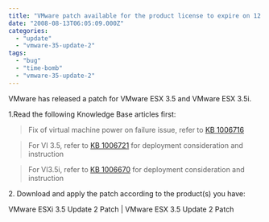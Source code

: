 ```yaml
---
title: "VMware patch available for the product license to expire on 12 august 2008"
date: "2008-08-13T06:05:09.000Z"
categories: 
  - "update"
  - "vmware-35-update-2"
tags: 
  - "bug"
  - "time-bomb"
  - "vmware-35-update-2"
---
```


VMware has released a patch for VMware ESX 3.5 and VMware ESX 3.5i.

1.Read the following Knowledge Base articles first:

> Fix of virtual machine power on failure issue, refer to [KB 1006716](http://kb.vmware.com/kb/1006716)

> For VI 3.5, refer to [KB 1006721](http://kb.vmware.com/kb/1006721) for deployment consideration and instruction

> For VI3.5i, refer to [KB 1006670](http://kb.vmware.com/kb/1006670) for deployment consideration and instruction

2\. Download and apply the patch according to the product(s) you have:

VMware ESXi 3.5 Update 2 Patch | VMware ESX 3.5 Update 2 Patch
